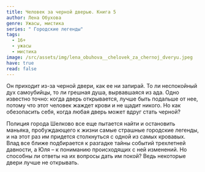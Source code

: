 ```yaml
---
title: Человек за черной дверью. Книга 5
author: Лена Обухова
genre: Ужасы, мистика
series: " Городские легенды"
tags:
  - 16+
  - ужасы
  - мистика
image: /src/assets/img/lena_obuhova__chelovek_za_chernoj_dveryu.jpeg
have: true
read: false
---
```

Он приходит из-за черной двери, как ее ни запирай. То ли неспокойный дух самоубийцы, то ли грешная душа, вырвавшаяся из ада. Одно известно точно: когда дверь открывается, лучше быть подальше от нее, потому что этот человек жаждет крови и не щадит никого. Но как обезопасить себя, когда любая дверь может вдруг стать черной?

Полиция города Шелково все еще пытается найти и остановить маньяка, пробуждающего к жизни самые страшные городские легенды, и на этот раз им придется столкнуться с одной из самых кровавых. Влад все ближе подбирается к разгадке тайны событий трехлетней давности, а Юля – к пониманию происходящих с ней изменений. Но способны ли ответы на их вопросы дать им покой? Ведь некоторые двери лучше не открывать.
